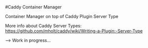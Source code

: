 #Caddy Container Manager

Container Manager on top of Caddy Plugin Server Type

More info about Caddy Server Types: https://github.com/mholt/caddy/wiki/Writing-a-Plugin:-Server-Type

--> Work in progress...
